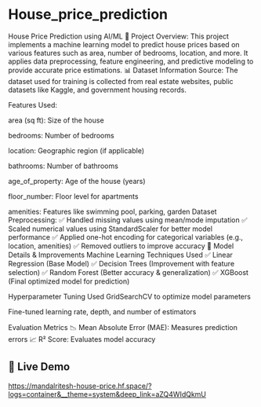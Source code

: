 # House_price_prediction
House Price Prediction using AI/ML
📌 Project Overview:
This project implements a machine learning model to predict house prices based on various features such as area, number of bedrooms, location, and more. It applies data preprocessing, feature engineering, and predictive modeling to provide accurate price estimations.
📊 Dataset Information
Source: The dataset used for training is collected from real estate websites, public datasets like Kaggle, and government housing records.

Features Used:

area (sq ft): Size of the house

bedrooms: Number of bedrooms

location: Geographic region (if applicable)

bathrooms: Number of bathrooms

age_of_property: Age of the house (years)

floor_number: Floor level for apartments

amenities: Features like swimming pool, parking, garden
Dataset Preprocessing:
✅ Handled missing values using mean/mode imputation ✅ Scaled numerical values using StandardScaler for better model performance ✅ Applied one-hot encoding for categorical variables (e.g., location, amenities) ✅ Removed outliers to improve accuracy
🧠 Model Details & Improvements
Machine Learning Techniques Used
✅ Linear Regression (Base Model) ✅ Decision Trees (Improvement with feature selection) ✅ Random Forest (Better accuracy & generalization) ✅ XGBoost (Final optimized model for prediction)

Hyperparameter Tuning
Used GridSearchCV to optimize model parameters

Fine-tuned learning rate, depth, and number of estimators

Evaluation Metrics
📉 Mean Absolute Error (MAE): Measures prediction errors 📈 R² Score: Evaluates model accuracy

## 🚀 Live Demo  

https://mandalritesh-house-price.hf.space/?logs=container&__theme=system&deep_link=aZQ4WIdQkmU


